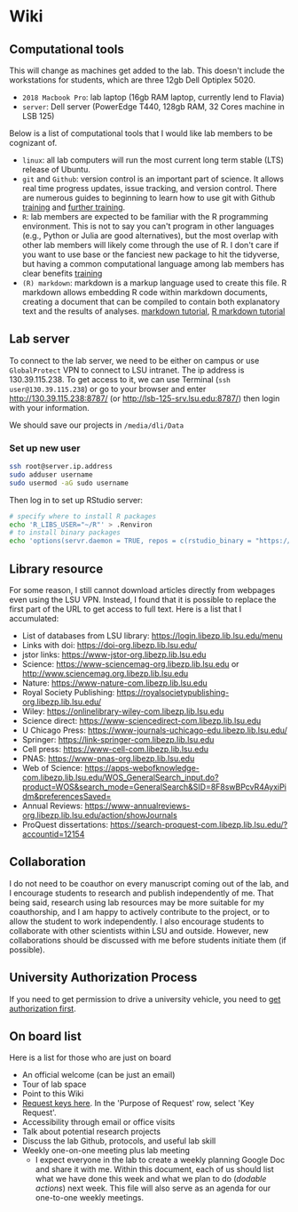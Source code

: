 # Wiki

## Computational tools

This will change as machines get added to the lab. This doesn't include the workstations for students, which are three 12gb Dell Optiplex 5020. 

+ `2018 Macbook Pro`: lab laptop (16gb RAM laptop, currently lend to Flavia)
+ `server`: Dell server (PowerEdge T440, 128gb RAM, 32 Cores machine in LSB 125)

Below is a list of computational tools that I would like lab members to be cognizant of. 


+ `linux`: all lab computers will run the most current long term stable (LTS) release of Ubuntu. 
+ `git` and `Github`: version control is an important part of science. It allows real time progress updates, issue tracking, and version control. There are numerous guides to beginning to learn how to use git with Github [training](https://swcarpentry.github.io/git-novice-es/) and [further training](https://guides.github.com/activities/hello-world/). 
+ `R`: lab members are expected to be familiar with the R programming environment. This is not to say you can't program in other languages (e.g., Python or Julia are good alternatives), but the most overlap with other lab members will likely come through the use of R. I don't care if you want to use base or the fanciest new package to hit the tidyverse, but having a common computational language among lab members has clear benefits [training](http://swcarpentry.github.io/r-novice-inflammation/)
+ `(R) markdown`: markdown is a markup language used to create this file. R markdown allows embedding R code within markdown documents, creating a document that can be compiled to contain both explanatory text and the results of analyses. [markdown tutorial](https://www.markdowntutorial.com/), [R markdown tutorial](https://rmarkdown.rstudio.com/lesson-1.html)


## Lab server

To connect to the lab server, we need to be either on campus or use `GlobalProtect` VPN to connect to LSU intranet. The ip address is 130.39.115.238. To get access to it, we can use Terminal (`ssh user@130.39.115.238`) or go to your browser and enter http://130.39.115.238:8787/ (or http://lsb-125-srv.lsu.edu:8787/) then login with your information.

We should save our projects in `/media/dli/Data`

### Set up new user

```bash
ssh root@server.ip.address
sudo adduser username
sudo usermod -aG sudo username
```

Then log in to set up RStudio server:

```bash
# specify where to install R packages
echo 'R_LIBS_USER="~/R"' > .Renviron
# to install binary packages
echo 'options(servr.daemon = TRUE, repos = c(rstudio_binary = "https://packagemanager.rstudio.com/all/__linux__/focal/latest"))' > .Rprofile
```

## Library resource

For some reason, I still cannot download articles directly from webpages even using the LSU VPN. Instead, I found that it is possible to replace the first part of the URL to get access to full text. Here is a list that I accumulated:

- List of databases from LSU library: https://login.libezp.lib.lsu.edu/menu
- Links with doi: https://doi-org.libezp.lib.lsu.edu/
- jstor links: https://www-jstor-org.libezp.lib.lsu.edu 
- Science: https://www-sciencemag-org.libezp.lib.lsu.edu or http://www.sciencemag.org.libezp.lib.lsu.edu 
- Nature: https://www-nature-com.libezp.lib.lsu.edu
- Royal Society Publishing: https://royalsocietypublishing-org.libezp.lib.lsu.edu/
- Wiley: https://onlinelibrary-wiley-com.libezp.lib.lsu.edu
- Science direct: https://www-sciencedirect-com.libezp.lib.lsu.edu
- U Chicago Press: https://www-journals-uchicago-edu.libezp.lib.lsu.edu/ 
- Springer: https://link-springer-com.libezp.lib.lsu.edu
- Cell press: https://www-cell-com.libezp.lib.lsu.edu
- PNAS: https://www-pnas-org.libezp.lib.lsu.edu
- Web of Science: https://apps-webofknowledge-com.libezp.lib.lsu.edu/WOS_GeneralSearch_input.do?product=WOS&search_mode=GeneralSearch&SID=8F8swBPcvR4AyxiPidm&preferencesSaved=
- Annual Reviews: https://www-annualreviews-org.libezp.lib.lsu.edu/action/showJournals
- ProQuest dissertations: https://search-proquest-com.libezp.lib.lsu.edu/?accountid=12154


## Collaboration

I do not need to be coauthor on every manuscript coming out of the lab, and I encourage students to research and publish independently of me. That being said, research using lab resources may be more suitable for my coauthorship, and I am happy to actively contribute to the project, or to allow the student to work independently. I also encourage students to collaborate with other scientists within LSU and outside. However, new collaborations should be discussed with me before students initiate them (if possible). 


## University Authorization Process

If you need to get permission to drive a university vehicle, you need to [get authorization first](https://lsu.edu/riskmgt/vehicleuse/lsuam_vehicleuseprocedures.php).

## On board list

Here is a list for those who are just on board

- An official welcome (can be just an email)
- Tour of lab space
- Point to this Wiki
- [Request keys here](https://sites01.lsu.edu/faculty/biosci/work-request/). In the 'Purpose of Request' row, select 'Key Request'.
- Accessibility through email or office visits
- Talk about potential research projects
- Discuss the lab Github, protocols, and useful lab skill
- Weekly one-on-one meeting plus lab meeting
  - I expect everyone in the lab to create a weekly planning Google Doc and share it with me. Within this document, each of us should list what we have done this week and what we plan to do (_dodable actions_) next week. This file will also serve as an agenda for our one-to-one weekly meetings.
  

  